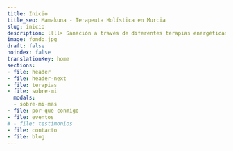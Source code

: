 ```yaml
---
title: Inicio
title_seo: Mamakuna - Terapeuta Holística en Murcia
slug: inicio
description: llll➤ Sanación a través de diferentes terapias energéticas alternativas ✅ por Afree.
image: fondo.jpg
draft: false
noindex: false
translationKey: home
sections:
- file: header
- file: header-next
- file: terapias
- file: sobre-mi
  modals:
  - sobre-mi-mas
- file: por-que-conmigo
- file: eventos
# - file: testimonios
- file: contacto
- file: blog
---
```

